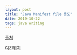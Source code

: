 ```yaml
---
layout: post
title: "Java Manifest file 용도"
date: 2019-10-22
tags: java writing
---
```


[출처](http://seosh81.info/?p=415)

[여긴뭐지](https://tech.kakao.com/2019/08/01/graphql-basic/)
